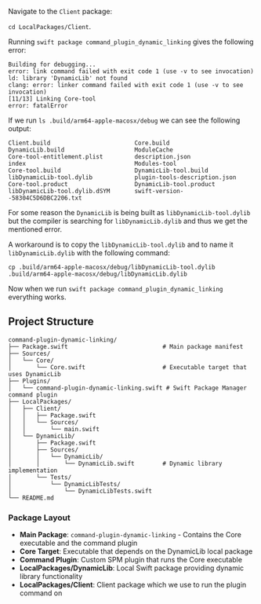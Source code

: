 Navigate to the `Client` package:

`cd LocalPackages/Client`.

Running `swift package command_plugin_dynamic_linking` gives the following error:

```
Building for debugging...
error: link command failed with exit code 1 (use -v to see invocation)
ld: library 'DynamicLib' not found
clang: error: linker command failed with exit code 1 (use -v to see invocation)
[11/13] Linking Core-tool
error: fatalError
```

If we run `ls .build/arm64-apple-macosx/debug` we can see the following output:
```
Client.build                        Core.build                          DynamicLib.build                    ModuleCache
Core-tool-entitlement.plist         description.json                    index                               Modules-tool
Core-tool.build                     DynamicLib-tool.build               libDynamicLib-tool.dylib            plugin-tools-description.json
Core-tool.product                   DynamicLib-tool.product             libDynamicLib-tool.dylib.dSYM       swift-version--58304C5D6DBC2206.txt
```

For some reason the `DynamicLib` is being built as `libDynamicLib-tool.dylib` but the compiler is searching for `libDynamicLib.dylib` and thus we get the mentioned error.

A workaround is to copy the `libDynamicLib-tool.dylib` and to name it `libDynamicLib.dylib` with the following command:

```
cp .build/arm64-apple-macosx/debug/libDynamicLib-tool.dylib .build/arm64-apple-macosx/debug/libDynamicLib.dylib
```

Now when we run `swift package command_plugin_dynamic_linking` everything works.

## Project Structure

```
command-plugin-dynamic-linking/
├── Package.swift                           # Main package manifest
├── Sources/
│   └── Core/
│       └── Core.swift                      # Executable target that uses DynamicLib
├── Plugins/
│   └── command-plugin-dynamic-linking.swift # Swift Package Manager command plugin
├── LocalPackages/
│   ├── Client/
│   │   ├── Package.swift
│   │   └── Sources/
│   │       └── main.swift
│   └── DynamicLib/
│       ├── Package.swift
│       ├── Sources/
│       │   └── DynamicLib/
│       │       └── DynamicLib.swift        # Dynamic library implementation
│       └── Tests/
│           └── DynamicLibTests/
│               └── DynamicLibTests.swift
└── README.md
```

### Package Layout

- **Main Package**: `command-plugin-dynamic-linking` - Contains the Core executable and the command plugin
- **Core Target**: Executable that depends on the DynamicLib local package
- **Command Plugin**: Custom SPM plugin that runs the Core executable
- **LocalPackages/DynamicLib**: Local Swift package providing dynamic library functionality
- **LocalPackages/Client**: Client package which we use to run the plugin command on
